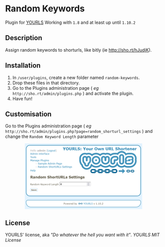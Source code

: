 Random Keywords
===============

Plugin for [YOURLS](http://yourls.org) Working with `1.8` and at least up until `1.10.2`

Description
-----------
Assign random keywords to shorturls, like bitly (ie http://sho.rt/hJudjK).

Installation
------------
1. In `/user/plugins`, create a new folder named `random-keywords`.
2. Drop these files in that directory.
3. Go to the Plugins administration page ( *eg* `http://sho.rt/admin/plugins.php` ) and activate the plugin.
4. Have fun!

Customisation
------------
Go to the Plugins administration page ( *eg* `http://sho.rt/admin/plugins.php?page=random_shorturl_settings` ) and change the `Random Keyword Length` parameter
<p align="center">
<img src="./YOURLS-random-keywords.png" alt="screenshot" width="75%">
</p>

License
-------
YOURLS' license, aka *"Do whatever the hell you want with it"*. 
_YOURLS MIT License_
